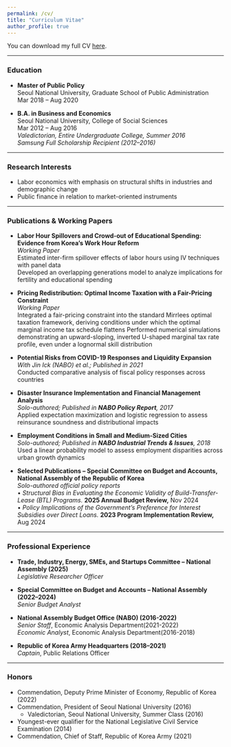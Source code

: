 ```yaml
---
permalink: /cv/
title: "Curriculum Vitae"
author_profile: true
---
```


You can download my full CV [here](../files/Junghwan_Kim_CV.pdf).

---

### Education

- **Master of Public Policy**  
  Seoul National University, Graduate School of Public Administration  
  Mar 2018 – Aug 2020

- **B.A. in Business and Economics**  
  Seoul National University, College of Social Sciences  
  Mar 2012 – Aug 2016  
  *Valedictorian, Entire Undergraduate College, Summer 2016*  
  *Samsung Full Scholarship Recipient (2012–2016)*

---

### Research Interests

- Labor economics with emphasis on structural shifts in industries and demographic change
- Public finance in relation to market-oriented instruments

---

### Publications & Working Papers

- **Labor Hour Spillovers and Crowd-out of Educational Spending: Evidence from Korea’s Work Hour Reform**  
  _Working Paper_  
  Estimated inter-firm spillover effects of labor hours using IV techniques with panel data  
  Developed an overlapping generations model to analyze implications for fertility and educational spending

- **Pricing Redistribution: Optimal Income Taxation with a Fair-Pricing Constraint**  
  _Working Paper_  
  Integrated a fair-pricing constraint into the standard Mirrlees optimal taxation framework, deriving conditions under which the optimal marginal income tax schedule flattens 
  Performed numerical simulations demonstrating an upward-sloping, inverted U-shaped marginal tax rate profile, even under a lognormal skill distribution
  
- **Potential Risks from COVID-19 Responses and Liquidity Expansion**  
  _With Jin Ick (NABO) et al.; Published in 2021_  
  Conducted comparative analysis of fiscal policy responses across countries
  
- **Disaster Insurance Implementation and Financial Management Analysis**  
  _Solo-authored; Published in **NABO Policy Report**, 2017_  
  Applied expectation maximization and logistic regression to assess reinsurance soundness and distributional impacts

- **Employment Conditions in Small and Medium-Sized Cities**  
  _Solo-authored; Published in **NABO Industrial Trends & Issues**, 2018_  
  Used a linear probability model to assess employment disparities across urban growth dynamics

- **Selected Publications – Special Committee on Budget and Accounts, National Assembly of the Republic of Korea**  
  _Solo-authored official policy reports_  
  • _Structural Bias in Evaluating the Economic Validity of Build-Transfer-Lease (BTL) Programs._ **2025 Annual Budget Review,** Nov 2024  
  • _Policy Implications of the Government’s Preference for Interest Subsidies over Direct Loans._ **2023 Program Implementation Review,** Aug 2024 

---

### Professional Experience

- **Trade, Industry, Energy, SMEs, and Startups Committee – National Assembly (2025)**  
  *Legislative Researcher Officer*    
  
- **Special Committee on Budget and Accounts – National Assembly (2022–2024)**  
  *Senior Budget Analyst*    
  
- **National Assembly Budget Office (NABO) (2016-2022)**  
  *Senior Staff*, Economic Analysis Department(2021-2022)  
  *Economic Analyst*, Economic Analysis Department(2016-2018)

- **Republic of Korea Army Headquarters (2018–2021)**  
  *Captain*, Public Relations Officer
  
---

### Honors

- Commendation, Deputy Prime Minister of Economy, Republic of Korea (2022)
- Commendation, President of Seoul National University (2016)
  * Valedictorian, Seoul National University, Summer Class (2016)
- Youngest-ever qualifier for the National Legislative Civil Service Examination (2014)
- Commendation, Chief of Staff, Republic of Korea Army (2021)


